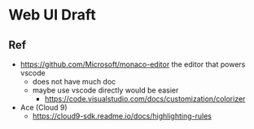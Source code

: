# Web UI Draft

## Ref 

 
- https://github.com/Microsoft/monaco-editor the editor that powers vscode
  - does not have much doc
  - maybe use vscode directly would be easier 
    - https://code.visualstudio.com/docs/customization/colorizer
- Ace (Cloud 9)
  - https://cloud9-sdk.readme.io/docs/highlighting-rules
